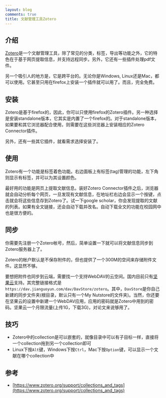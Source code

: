 ```yaml
---
layout: blog
comments: true
title: 文献管理工具Zotero
---
```


## 介绍
[Zotero](https://www.zotero.org)是一个文献管理工具，除了常见的分类，标签，导出等功能之外，它的特色在于基于网页提取信息，并支持远程同步。另外，它还有一些插件处理pdf文件。

另一个吸引人的地方是，它是跨平台的。无论你是Windows, Linux还是Mac，都可以使用。它甚至只用在firefox上安装一个插件就可以用了。而且，完全免费。

## 安装
Zotero是基于firefox的，因此，你可以只使用firefox的Zotero插件。另一种选择是安装standalone版本，它其实是内置了一个firefox的。对于standalone版本，如果要和其它浏览器配合使用，则需要在这些浏览器上安装相应的Zotero Connector插件。

另外，还有一些其它插件，就看需求选择安装了。

## 使用
Zotero有一个功能是标签着色功能。右边面板上有标签(tag)管理的功能，左下角则显示有标签，并可以为其设置颜色。

最好用的功能是网页上提取文献信息。装好Zotero Connector插件之后，浏览器就会自动分析每个网页，一旦发现有文献信息，在地址栏右边会显示一个按键，点击就会将这些信息存到Zotero了。试一下google scholar，你会发现提取的文献的列表。如果有全文链接，还会自动下载并改名。自动下载全文的功能在校园网中也是很方便的。

## 同步
你需要先注册一个Zotero帐号，然后，简单设置一下就可以将文献信息同步到Zotero服务器上了。

Zotero的帐户默认是不保存附件的，但也提供了一个300M的空间来存储附件文件。这显然不够。

要想把附件也同步到云端，需要找一个支持WebDAV的云空间。国内目前只有[坚果云](http://jianguoyun.com)支持。其完整链接格式是`https://dav.jianguoyun.com/dav/DavStore/zotero`。其中，`DavStore`是你自己新建的同步文件夹(根目录，默认只有一个My Nutstore的文件夹)。当然，你还要在坚果云的设置中新建一个WebDAV应用，应用的密码就是Zotero中用到的密码。坚果云一个月限流量(上传1G，下载3G)，对论文来说够用了。

## 技巧

  - Zotero中的collection是可以嵌套的，就像目录中可以有子目标一样，直接将一个collection拖到另一个collection即可
  - Linux下按`Alt`键，Windows下按`Ctrl`，Mac下按`Option`键，可以显示一个文献在哪个collection中

## 参考

  - [https://www.zotero.org/support/collections_and_tags](https://www.zotero.org/support/collections_and_tags)

